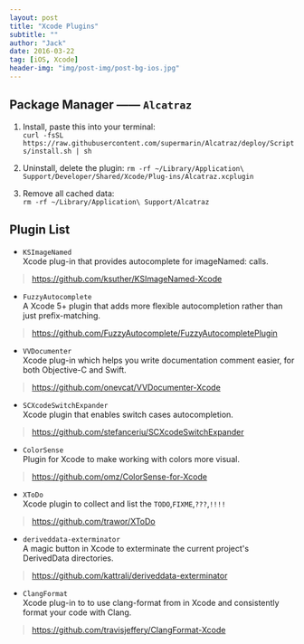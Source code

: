 ```yaml
---
layout: post
title: "Xcode Plugins"
subtitle: ""
author: "Jack"
date: 2016-03-22
tag: [iOS, Xcode]
header-img: "img/post-img/post-bg-ios.jpg"
---
```



## Package Manager —— `Alcatraz`

1. Install, paste this into your terminal:  
   `curl -fsSL https://raw.githubusercontent.com/supermarin/Alcatraz/deploy/Scripts/install.sh | sh`

2. Uninstall, delete the plugin:
   `rm -rf ~/Library/Application\ Support/Developer/Shared/Xcode/Plug-ins/Alcatraz.xcplugin`

3. Remove all cached data:  
   `rm -rf ~/Library/Application\ Support/Alcatraz`

## Plugin List

- `KSImageNamed`  
  Xcode plug-in that provides autocomplete for imageNamed: calls.  

> https://github.com/ksuther/KSImageNamed-Xcode

- `FuzzyAutocomplete`  
  A Xcode 5+ plugin that adds more flexible autocompletion rather than just prefix-matching.  

> https://github.com/FuzzyAutocomplete/FuzzyAutocompletePlugin

- `VVDocumenter`  
  Xcode plug-in which helps you write documentation comment easier, for both Objective-C and Swift.  

> https://github.com/onevcat/VVDocumenter-Xcode

- `SCXcodeSwitchExpander`  
  Xcode plugin that enables switch cases autocompletion.  

> https://github.com/stefanceriu/SCXcodeSwitchExpander

- `ColorSense`  
  Plugin for Xcode to make working with colors more visual.  

> https://github.com/omz/ColorSense-for-Xcode

- `XToDo`  
  Xcode plugin to collect and list the `TODO`,`FIXME`,`???`,`!!!!`  

> https://github.com/trawor/XToDo

- `deriveddata-exterminator`  
  A magic button in Xcode to exterminate the current project's DerivedData directories.  

> https://github.com/kattrali/deriveddata-exterminator

- `ClangFormat`  
  Xcode plug-in to to use clang-format from in Xcode and consistently format your code with Clang.  

> https://github.com/travisjeffery/ClangFormat-Xcode






